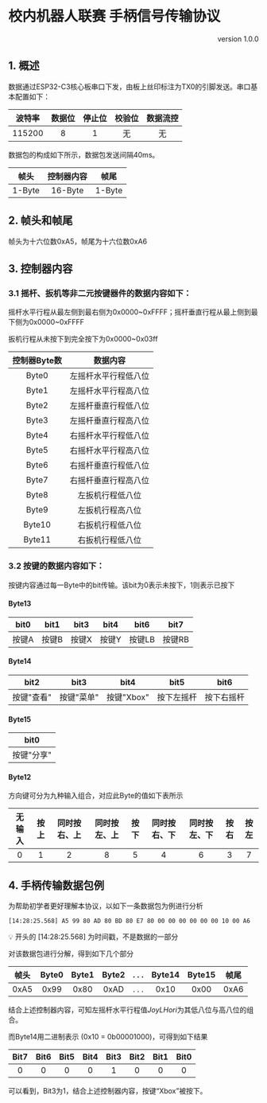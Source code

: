 # 校内机器人联赛 手柄信号传输协议

<p align="right">version 1.0.0</p>

## 1. 概述

数据通过ESP32-C3核心板串口下发，由板上丝印标注为TX0的引脚发送。串口基本配置如下：

| 波特率 | 数据位 | 停止位 | 校验位 | 数据流控 |
| :----: | :----: | :----: | :----: | :------: |
| 115200 |   8    |   1    |   无   |    无    |

数据包的构成如下所示，数据包发送间隔40ms。

|  帧头  | 控制器内容 |  帧尾  |
| :----: | :--------: | :----: |
| 1-Byte |  16-Byte   | 1-Byte |

## 2. 帧头和帧尾

帧头为十六位数0xA5，帧尾为十六位数0xA6

## 3. 控制器内容

### 3.1 摇杆、扳机等非二元按键器件的数据内容如下：

摇杆水平行程从最左侧到最右侧为0x0000~0xFFFF；摇杆垂直行程从最上侧到最下侧为0x0000~0xFFFF

扳机行程从未按下到完全按下为0x0000~0x03ff

| 控制器Byte数 |       数据内容       |
| :----------: | :------------------: |
|    Byte0     | 左摇杆水平行程低八位 |
|    Byte1     | 左摇杆水平行程高八位 |
|    Byte2     | 左摇杆垂直行程低八位 |
|    Byte3     | 左摇杆垂直行程高八位 |
|    Byte4     | 右摇杆水平行程低八位 |
|    Byte5     | 右摇杆水平行程高八位 |
|    Byte6     | 右摇杆垂直行程低八位 |
|    Byte7     | 右摇杆垂直行程高八位 |
|    Byte8     |   左扳机行程低八位   |
|    Byte9     |   左扳机行程高八位   |
|    Byte10    |   右扳机行程低八位   |
|    Byte11    |   右扳机行程低八位   |

### 3.2 按键的数据内容如下：

按键内容通过每一Byte中的bit传输。该bit为0表示未按下，1则表示已按下

#### Byte13

| bit0  | bit1  | bit3  | bit4  |  bit6  |  bit7  |
| :---: | :---: | :---: | :---: | :----: | :----: |
| 按键A | 按键B | 按键X | 按键Y | 按键LB | 按键RB |

#### Byte14

|    bit2    |    bit3    |    bit4    |    bit5    |    bit6    |
| :--------: | :--------: | :--------: | :--------: | :--------: |
| 按键"查看" | 按键"菜单" | 按键"Xbox" | 按下左摇杆 | 按下右摇杆 |

#### Byte15

|    bit0    |
| :--------: |
| 按键"分享" |

#### Byte12

方向键可分为九种输入组合，对应此Byte的值如下表所示

| 无输入 | 按上 | 同时按右、上 | 同时按左、上 | 按下 | 同时按右、下 | 同时按左、下 | 按右 | 按左 |
| :----: | :--: | :----------: | :----------: | :--: | :----------: | :----------: | :--: | :--: |
|   0    |  1   |      2       |      8       |  5   |      4       |      6       |  3   |  7   |

## 4. 手柄传输数据包例

为帮助初学者更好理解本协议，以如下一条数据包为例进行分析

```
[14:28:25.568] A5 99 80 AD 80 BD 80 E7 80 00 00 00 00 00 00 10 00 A6
```

💡 开头的 [14:28:25.568] 为时间戳，不是数据的一部分

对该数据包进行分解，得到如下几个部分

| 帧头 | Byte0 | Byte1 | Byte2 | . . . | Byte14 | Byte15 | 帧尾 |
|:---:|:---:|:---:|:---:|:---:|:---:|:---:|:---:|
| 0xA5 | 0x99 | 0x80 | 0xAD | . . . | 0x10 | 0x00 | 0xA6 |

结合上述控制器内容，可知左摇杆水平行程值$JoyLHori$为其低八位与高八位的组合。

而Byte14用二进制表示 (0x10 = 0b00001000)，可得到如下结果

| Bit7 | Bit6 | Bit5 | Bit4 | Bit3 | Bit2 | Bit1 | Bit0 |
| :--: | :--: | :--: | :--: | :--: | :--: | :--: | :--: |
|  0   |  0   |  0   |  0   |  1   |  0   |  0   |  0   |

可以看到，Bit3为1，结合上述控制器内容，按键“Xbox”被按下。
